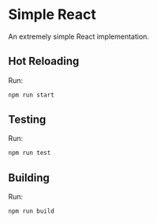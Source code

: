 # Simple React

An extremely simple React implementation.

## Hot Reloading

Run:

```sh
npm run start
```

## Testing

Run:

```sh
npm run test
```

## Building

Run:

```
npm run build
```
